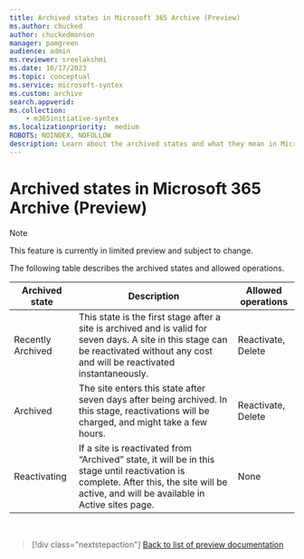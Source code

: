 ```yaml
---
title: Archived states in Microsoft 365 Archive (Preview)
ms.author: chucked
author: chuckedmonson
manager: pamgreen
audience: admin
ms.reviewer: sreelakshmi
ms.date: 10/17/2023
ms.topic: conceptual
ms.service: microsoft-syntex
ms.custom: archive
search.appverid:
ms.collection:
    - m365initiative-syntex
ms.localizationpriority:  medium
ROBOTS: NOINDEX, NOFOLLOW
description: Learn about the archived states and what they mean in Microsoft 365 Archive.
---
```


# Archived states in Microsoft 365 Archive (Preview)

> [!NOTE]
> This feature is currently in limited preview and subject to change.

The following table describes the archived states and allowed operations.

|Archived state  |Description  |Allowed operations  |
|---------|---------|---------|
|Recently Archived    |This state is the first stage after a site is archived and is valid for seven days. A site in this stage can be reactivated without any cost and will be reactivated instantaneously.         |Reactivate, Delete         |
|Archived    |The site enters this state after seven days after being archived. In this stage, reactivations will be charged, and might take a few hours.         |Reactivate, Delete         |
|Reactivating     |If a site is reactivated from “Archived” state, it will be in this stage until reactivation is complete. After this, the site will be active, and will be available in Active sites page.         |None         |

<br>

> [!div class="nextstepaction"]
> [Back to list of preview documentation](archive-overview.md#preview-documentation)